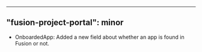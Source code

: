 
---
"fusion-project-portal": minor
--- 
- OnboardedApp: Added a new field about whether an app is found in Fusion or not.
